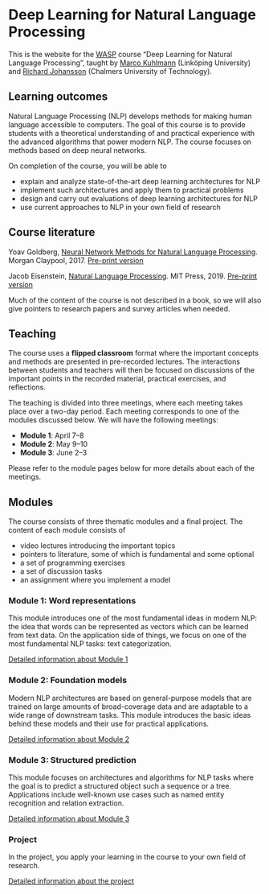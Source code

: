 # Deep Learning for Natural Language Processing

This is the website for the [WASP](https://wasp-sweden.org/) course “Deep Learning for Natural Language Processing”, taught by [Marco Kuhlmann](https://www.ida.liu.se/~marku61/) (Linköping University) and [Richard Johansson](http://www.cse.chalmers.se/~richajo/) (Chalmers University of Technology).

## Learning outcomes

Natural Language Processing (NLP) develops methods for making human language accessible to computers. The goal of this course is to provide students with a theoretical understanding of and practical experience with the advanced algorithms that power modern NLP. The course focuses on methods based on deep neural networks.

On completion of the course, you will be able to

* explain and analyze state-of-the-art deep learning architectures for NLP
* implement such architectures and apply them to practical problems
* design and carry out evaluations of deep learning architectures for NLP
* use current approaches to NLP in your own field of research

## Course literature

Yoav Goldberg, [Neural Network Methods for Natural Language Processing](https://www.morganclaypool.com/doi/abs/10.2200/S00762ED1V01Y201703HLT037). Morgan Claypool, 2017. [Pre-print version](https://arxiv.org/abs/1510.00726)

Jacob Eisenstein, [Natural Language Processing](https://mitpress.mit.edu/books/introduction-natural-language-processing). MIT Press, 2019. [Pre-print version](https://github.com/jacobeisenstein/gt-nlp-class/blob/master/notes/eisenstein-nlp-notes.pdf)

Much of the content of the course is not described in a book, so we will also give pointers to research papers and survey articles when needed.

## Teaching

The course uses a **flipped classroom** format where the important concepts and methods are presented in pre-recorded lectures. The interactions between students and teachers will then be focused on discussions of the important points in the recorded material, practical exercises, and reflections.

The teaching is divided into three meetings, where each meeting takes place over a two-day period. Each meeting corresponds to one of the modules discussed below. We will have the following meetings:

* **Module 1**: April 7&ndash;8
* **Module 2**: May 9&ndash;10
* **Module 3**: June 2&ndash;3

Please refer to the module pages below for more details about each of the meetings.

## Modules

The course consists of three thematic modules and a final project. The content of each module consists of
* video lectures introducing the important topics
* pointers to literature, some of which is fundamental and some optional
* a set of programming exercises
* a set of discussion tasks
* an assignment where you implement a model

### Module 1: Word representations

This module introduces one of the most fundamental ideas in modern NLP: the idea that words can be represented as vectors which can be learned from text data. On the application side of things, we focus on one of the most fundamental NLP tasks: text categorization.

[Detailed information about Module 1](module1.md)

### Module 2: Foundation models

Modern NLP architectures are based on general-purpose models that are trained on large amounts of broad-coverage data and are adaptable to a wide range of downstream tasks. This module introduces the basic ideas behind these models and their use for practical applications.

[Detailed information about Module 2](module2.md)

### Module 3: Structured prediction

This module focuses on architectures and algorithms for NLP tasks where the goal is to predict a structured object such a sequence or a tree. Applications include well-known use cases such as named entity recognition and relation extraction.

[Detailed information about Module 3](module3.md)

### Project

In the project, you apply your learning in the course to your own field of research.

[Detailed information about the project](project.md)
